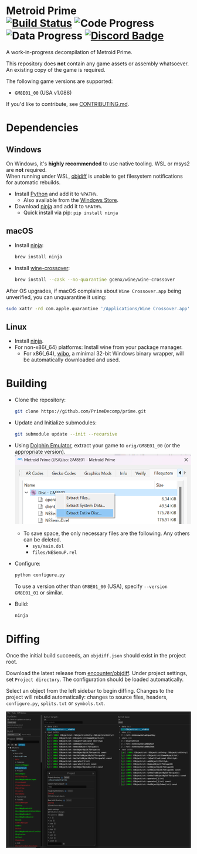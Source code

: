 Metroid Prime  
[![Build Status]][actions] ![Code Progress] ![Data Progress] [![Discord Badge]][discord]
=============

[Build Status]: https://github.com/PrimeDecomp/prime/actions/workflows/build.yml/badge.svg
[actions]: https://github.com/PrimeDecomp/prime/actions/workflows/build.yml
[Code Progress]: https://img.shields.io/endpoint?label=Code&url=https%3A%2F%2Fprogress.decomp.club%2Fdata%2Fprime%2FGM8E01_00%2Fdol%2F%3Fmode%3Dshield%26measure%3Dcode
[Data Progress]: https://img.shields.io/endpoint?label=Data&url=https%3A%2F%2Fprogress.decomp.club%2Fdata%2Fprime%2FGM8E01_00%2Fdol%2F%3Fmode%3Dshield%26measure%3Ddata
[Discord Badge]: https://img.shields.io/discord/727908905392275526?color=%237289DA&logo=discord&logoColor=%23FFFFFF
[discord]: https://discord.gg/hKx3FJJgrV

A work-in-progress decompilation of Metroid Prime.

This repository does **not** contain any game assets or assembly whatsoever. An existing copy of the game is required.

The following game versions are supported:

- `GM8E01_00` (USA v1.088)
<!--
- `GM8E01_01` (USA v1.093)
- `GM8E01_48` (KOR v1.097)
-->

If you'd like to contribute, see [CONTRIBUTING.md](CONTRIBUTING.md).

Dependencies
============

Windows
--------

On Windows, it's **highly recommended** to use native tooling. WSL or msys2 are **not** required.  
When running under WSL, [objdiff](#diffing) is unable to get filesystem notifications for automatic rebuilds.

- Install [Python](https://www.python.org/downloads/) and add it to `%PATH%`.
  - Also available from the [Windows Store](https://apps.microsoft.com/store/detail/python-311/9NRWMJP3717K).
- Download [ninja](https://github.com/ninja-build/ninja/releases) and add it to `%PATH%`.
  - Quick install via pip: `pip install ninja`

macOS
------

- Install [ninja](https://github.com/ninja-build/ninja/wiki/Pre-built-Ninja-packages):

  ```sh
  brew install ninja
  ```

- Install [wine-crossover](https://github.com/Gcenx/homebrew-wine):

  ```sh
  brew install --cask --no-quarantine gcenx/wine/wine-crossover
  ```

After OS upgrades, if macOS complains about `Wine Crossover.app` being unverified, you can unquarantine it using:

```sh
sudo xattr -rd com.apple.quarantine '/Applications/Wine Crossover.app'
```

Linux
------

- Install [ninja](https://github.com/ninja-build/ninja/wiki/Pre-built-Ninja-packages).
- For non-x86(_64) platforms: Install wine from your package manager.
  - For x86(_64), [wibo](https://github.com/decompals/wibo), a minimal 32-bit Windows binary wrapper, will be automatically downloaded and used.

Building
========

- Clone the repository:

  ```sh
  git clone https://github.com/PrimeDecomp/prime.git
  ```

- Update and Initialize submodules:

  ```sh
  git submodule update --init --recursive
  ```

- Using [Dolphin Emulator](https://dolphin-emu.org/), extract your game to `orig/GM8E01_00` (or the appropriate version).  
![](assets/dolphin-extract.png)
  - To save space, the only necessary files are the following. Any others can be deleted.
    - `sys/main.dol`
    - `files/NESemuP.rel`
- Configure:

  ```sh
  python configure.py
  ```

  To use a version other than `GM8E01_00` (USA), specify `--version GM8E01_01` or similar.
- Build:

  ```sh
  ninja
  ```

Diffing
=======

Once the initial build succeeds, an `objdiff.json` should exist in the project root.

Download the latest release from [encounter/objdiff](https://github.com/encounter/objdiff). Under project settings, set `Project directory`. The configuration should be loaded automatically.

Select an object from the left sidebar to begin diffing. Changes to the project will rebuild automatically: changes to source files, headers, `configure.py`, `splits.txt` or `symbols.txt`.

![](assets/objdiff.png)
